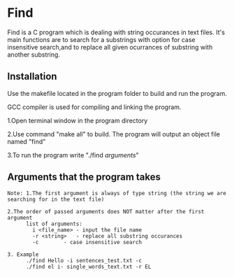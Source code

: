 # Find

Find is a C program which is dealing with string occurances in text files.
It's main functions are to search for a substrings with option for case insensitive search,and to replace all given ocurrances of substring with another substring. 

## Installation

Use the makefile located in the program folder to build and run the program.

GCC compiler is used for compiling and linking the program.

1.Open terminal window in the program directory

2.Use command "make all" to build. The program will output
an object file named "find"

3.To run the program write "./find *arguments*"

## Arguments that the program takes

	Note: 1.The first argument is always of type string (the string we are searching for in the text file)

	2.The order of passed arguments does NOT matter after the first argument
		  list of arguments:
		  	i <file_name> - input the file name
		  	-r <string>   - replace all substring occurances 
		  	-c 	      - case insensitive search  

	3. Example
		  ./find Hello -i sentences_test.txt -c
		  ./find el i- single_words_text.txt -r EL

